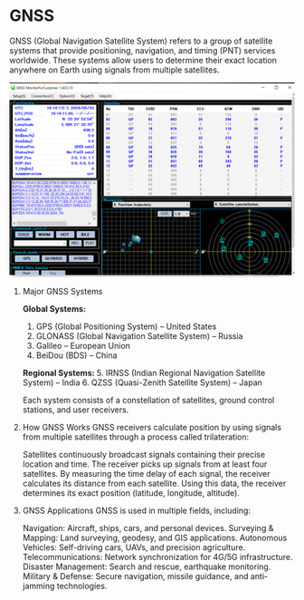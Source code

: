 # GNSS
   GNSS (Global Navigation Satellite System) refers to a group of satellite systems that provide positioning, navigation,
   and timing (PNT) services worldwide. These systems allow users to determine their exact location anywhere on Earth using
   signals from multiple satellites.

   ![alt text](https://github.com/abhay498/GNSS/blob/main/Reyax_RYS8830_EVB.png)

1. Major GNSS Systems
   
   **Global Systems:**
   1. GPS (Global Positioning System) – United States
   2. GLONASS (Global Navigation Satellite System) – Russia
   3. Galileo – European Union
   4. BeiDou (BDS) – China

   **Regional Systems:**
   5. IRNSS (Indian Regional Navigation Satellite System) – India
   6. QZSS (Quasi-Zenith Satellite System) – Japan

   Each system consists of a constellation of satellites, ground control stations, and user receivers.

  3. How GNSS Works
      GNSS receivers calculate position by using signals from multiple satellites through a process called trilateration:
   
      Satellites continuously broadcast signals containing their precise location and time.
      The receiver picks up signals from at least four satellites.
      By measuring the time delay of each signal, the receiver calculates its distance from each satellite.
      Using this data, the receiver determines its exact position (latitude, longitude, altitude).

  4. GNSS Applications
     GNSS is used in multiple fields, including:

     Navigation: Aircraft, ships, cars, and personal devices.
     Surveying & Mapping: Land surveying, geodesy, and GIS applications.
     Autonomous Vehicles: Self-driving cars, UAVs, and precision agriculture.
     Telecommunications: Network synchronization for 4G/5G infrastructure.
     Disaster Management: Search and rescue, earthquake monitoring.
     Military & Defense: Secure navigation, missile guidance, and anti-jamming technologies.



